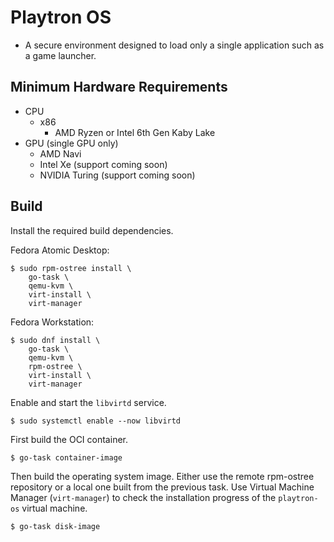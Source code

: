 # Playtron OS

- A secure environment designed to load only a single application such as a game launcher.

## Minimum Hardware Requirements

- CPU
    - x86
        - AMD Ryzen or Intel 6th Gen Kaby Lake
- GPU (single GPU only)
    - AMD Navi
    - Intel Xe (support coming soon)
    - NVIDIA Turing (support coming soon)

## Build

Install the required build dependencies.

Fedora Atomic Desktop:

```
$ sudo rpm-ostree install \
    go-task \
    qemu-kvm \
    virt-install \
    virt-manager
```

Fedora Workstation:

```
$ sudo dnf install \
    go-task \
    qemu-kvm \
    rpm-ostree \
    virt-install \
    virt-manager
```

Enable and start the `libvirtd` service.

```
$ sudo systemctl enable --now libvirtd
```

First build the OCI container.

```
$ go-task container-image
```

Then build the operating system image. Either use the remote rpm-ostree repository or a local one built from the previous task. Use Virtual Machine Manager (`virt-manager`) to check the installation progress of the `playtron-os` virtual machine.

```
$ go-task disk-image
```
